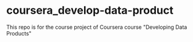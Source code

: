 # coursera_develop-data-product
This repo is for the course project of Coursera course "Developing Data Products"
